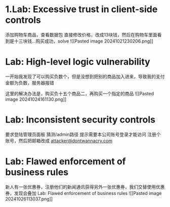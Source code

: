 # 1.Lab: Excessive trust in client-side controls
添加购物车商品，查看数据包
直接修改价格，改成13块钱，然后在购物车里面看到是十三块钱...购买成功，solve
![[Pasted image 20241021230206.png]]
# Lab: High-level logic vulnerability
一开始我发现了可以购买负数个，但是没想到把别的商品加入进来，导致我的支付金额为负数，服务器报错

这里的解决办法是，购买负十五个商品二，再购买一个指定的商品
![[Pasted image 20241024161130.png]]

# Lab: Inconsistent security controls
要求登陆管理员面板
猜测/admin路径
提示需要本公司账号登录才能访问
注册个账号，然后把邮箱改成 attacker@dontwannacry.com

# Lab: Flawed enforcement of business rules
新人有一张优惠券，注册他们的新闻通讯获得另外一张优惠券，我们交替使用优惠券，发现会叠加
Lab: Flawed enforcement of business rules
![[Pasted image 20241026113037.png]]

